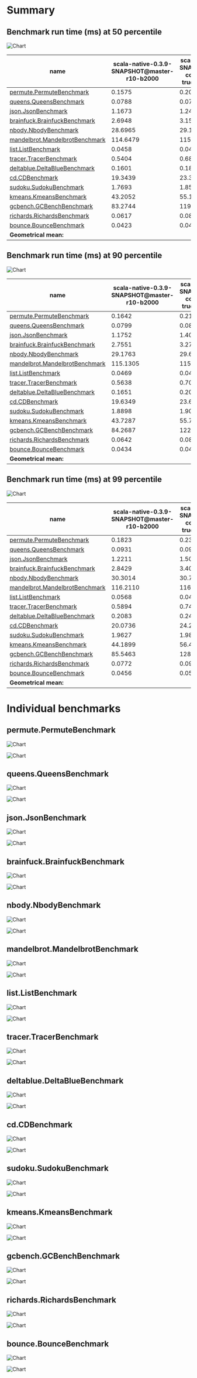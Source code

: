 # Summary
## Benchmark run time (ms) at 50 percentile 
![Chart](relative_percentile_50.png)

|name | scala-native-0.3.9-SNAPSHOT@master-r10-b2000 | scala-native-0.3.9-SNAPSHOT@gengc-config-1024-2-true-2-r10-b2000 | |
| -- | -- | -- | -- |
|[permute.PermuteBenchmark](#permutepermutebenchmark)|0.1575|0.2019|+28.25%|
|[queens.QueensBenchmark](#queensqueensbenchmark)|0.0788|0.0783|__-0.64%__|
|[json.JsonBenchmark](#jsonjsonbenchmark)|1.1673|1.2406|+6.28%|
|[brainfuck.BrainfuckBenchmark](#brainfuckbrainfuckbenchmark)|2.6948|3.1588|+17.22%|
|[nbody.NbodyBenchmark](#nbodynbodybenchmark)|28.6965|29.1327|+1.52%|
|[mandelbrot.MandelbrotBenchmark](#mandelbrotmandelbrotbenchmark)|114.6479|115.4878|+0.73%|
|[list.ListBenchmark](#listlistbenchmark)|0.0458|0.0431|__-5.77%__|
|[tracer.TracerBenchmark](#tracertracerbenchmark)|0.5404|0.6883|+27.37%|
|[deltablue.DeltaBlueBenchmark](#deltabluedeltabluebenchmark)|0.1601|0.1872|+16.93%|
|[cd.CDBenchmark](#cdcdbenchmark)|19.3439|23.3121|+20.51%|
|[sudoku.SudokuBenchmark](#sudokusudokubenchmark)|1.7693|1.8527|+4.71%|
|[kmeans.KmeansBenchmark](#kmeanskmeansbenchmark)|43.2052|55.1533|+27.65%|
|[gcbench.GCBenchBenchmark](#gcbenchgcbenchbenchmark)|83.2744|119.2267|+43.17%|
|[richards.RichardsBenchmark](#richardsrichardsbenchmark)|0.0617|0.0833|+35.00%|
|[bounce.BounceBenchmark](#bouncebouncebenchmark)|0.0423|0.0434|+2.45%|
| __Geometrical mean:__|| |+14.14%|
## Benchmark run time (ms) at 90 percentile 
![Chart](relative_percentile_90.png)

|name | scala-native-0.3.9-SNAPSHOT@master-r10-b2000 | scala-native-0.3.9-SNAPSHOT@gengc-config-1024-2-true-2-r10-b2000 | |
| -- | -- | -- | -- |
|[permute.PermuteBenchmark](#permutepermutebenchmark)|0.1642|0.2106|+28.27%|
|[queens.QueensBenchmark](#queensqueensbenchmark)|0.0799|0.0805|+0.70%|
|[json.JsonBenchmark](#jsonjsonbenchmark)|1.1752|1.4016|+19.27%|
|[brainfuck.BrainfuckBenchmark](#brainfuckbrainfuckbenchmark)|2.7551|3.2759|+18.90%|
|[nbody.NbodyBenchmark](#nbodynbodybenchmark)|29.1763|29.6143|+1.50%|
|[mandelbrot.MandelbrotBenchmark](#mandelbrotmandelbrotbenchmark)|115.1305|115.9595|+0.72%|
|[list.ListBenchmark](#listlistbenchmark)|0.0469|0.0449|__-4.30%__|
|[tracer.TracerBenchmark](#tracertracerbenchmark)|0.5638|0.7025|+24.60%|
|[deltablue.DeltaBlueBenchmark](#deltabluedeltabluebenchmark)|0.1651|0.2063|+24.97%|
|[cd.CDBenchmark](#cdcdbenchmark)|19.6349|23.6314|+20.35%|
|[sudoku.SudokuBenchmark](#sudokusudokubenchmark)|1.8898|1.9090|+1.02%|
|[kmeans.KmeansBenchmark](#kmeanskmeansbenchmark)|43.7287|55.7424|+27.47%|
|[gcbench.GCBenchBenchmark](#gcbenchgcbenchbenchmark)|84.2687|122.9141|+45.86%|
|[richards.RichardsBenchmark](#richardsrichardsbenchmark)|0.0642|0.0857|+33.52%|
|[bounce.BounceBenchmark](#bouncebouncebenchmark)|0.0434|0.0445|+2.36%|
| __Geometrical mean:__|| |+15.44%|
## Benchmark run time (ms) at 99 percentile 
![Chart](relative_percentile_99.png)

|name | scala-native-0.3.9-SNAPSHOT@master-r10-b2000 | scala-native-0.3.9-SNAPSHOT@gengc-config-1024-2-true-2-r10-b2000 | |
| -- | -- | -- | -- |
|[permute.PermuteBenchmark](#permutepermutebenchmark)|0.1823|0.2387|+30.94%|
|[queens.QueensBenchmark](#queensqueensbenchmark)|0.0931|0.0919|__-1.26%__|
|[json.JsonBenchmark](#jsonjsonbenchmark)|1.2211|1.5080|+23.49%|
|[brainfuck.BrainfuckBenchmark](#brainfuckbrainfuckbenchmark)|2.8429|3.4085|+19.90%|
|[nbody.NbodyBenchmark](#nbodynbodybenchmark)|30.3014|30.7083|+1.34%|
|[mandelbrot.MandelbrotBenchmark](#mandelbrotmandelbrotbenchmark)|116.2110|116.9238|+0.61%|
|[list.ListBenchmark](#listlistbenchmark)|0.0568|0.0469|__-17.38%__|
|[tracer.TracerBenchmark](#tracertracerbenchmark)|0.5894|0.7416|+25.82%|
|[deltablue.DeltaBlueBenchmark](#deltabluedeltabluebenchmark)|0.2083|0.2422|+16.29%|
|[cd.CDBenchmark](#cdcdbenchmark)|20.0736|24.2555|+20.83%|
|[sudoku.SudokuBenchmark](#sudokusudokubenchmark)|1.9627|1.9805|+0.91%|
|[kmeans.KmeansBenchmark](#kmeanskmeansbenchmark)|44.1899|56.4780|+27.81%|
|[gcbench.GCBenchBenchmark](#gcbenchgcbenchbenchmark)|85.5463|128.3961|+50.09%|
|[richards.RichardsBenchmark](#richardsrichardsbenchmark)|0.0772|0.0971|+25.86%|
|[bounce.BounceBenchmark](#bouncebouncebenchmark)|0.0456|0.0502|+10.02%|
| __Geometrical mean:__|| |+14.52%|
# Individual benchmarks
## permute.PermuteBenchmark
![Chart](percentile_permute.PermuteBenchmark.png)

![Chart](example_run_3_permute.PermuteBenchmark.png)

## queens.QueensBenchmark
![Chart](percentile_queens.QueensBenchmark.png)

![Chart](example_run_3_queens.QueensBenchmark.png)

## json.JsonBenchmark
![Chart](percentile_json.JsonBenchmark.png)

![Chart](example_run_3_json.JsonBenchmark.png)

## brainfuck.BrainfuckBenchmark
![Chart](percentile_brainfuck.BrainfuckBenchmark.png)

![Chart](example_run_3_brainfuck.BrainfuckBenchmark.png)

## nbody.NbodyBenchmark
![Chart](percentile_nbody.NbodyBenchmark.png)

![Chart](example_run_3_nbody.NbodyBenchmark.png)

## mandelbrot.MandelbrotBenchmark
![Chart](percentile_mandelbrot.MandelbrotBenchmark.png)

![Chart](example_run_3_mandelbrot.MandelbrotBenchmark.png)

## list.ListBenchmark
![Chart](percentile_list.ListBenchmark.png)

![Chart](example_run_3_list.ListBenchmark.png)

## tracer.TracerBenchmark
![Chart](percentile_tracer.TracerBenchmark.png)

![Chart](example_run_3_tracer.TracerBenchmark.png)

## deltablue.DeltaBlueBenchmark
![Chart](percentile_deltablue.DeltaBlueBenchmark.png)

![Chart](example_run_3_deltablue.DeltaBlueBenchmark.png)

## cd.CDBenchmark
![Chart](percentile_cd.CDBenchmark.png)

![Chart](example_run_3_cd.CDBenchmark.png)

## sudoku.SudokuBenchmark
![Chart](percentile_sudoku.SudokuBenchmark.png)

![Chart](example_run_3_sudoku.SudokuBenchmark.png)

## kmeans.KmeansBenchmark
![Chart](percentile_kmeans.KmeansBenchmark.png)

![Chart](example_run_3_kmeans.KmeansBenchmark.png)

## gcbench.GCBenchBenchmark
![Chart](percentile_gcbench.GCBenchBenchmark.png)

![Chart](example_run_3_gcbench.GCBenchBenchmark.png)

## richards.RichardsBenchmark
![Chart](percentile_richards.RichardsBenchmark.png)

![Chart](example_run_3_richards.RichardsBenchmark.png)

## bounce.BounceBenchmark
![Chart](percentile_bounce.BounceBenchmark.png)

![Chart](example_run_3_bounce.BounceBenchmark.png)

